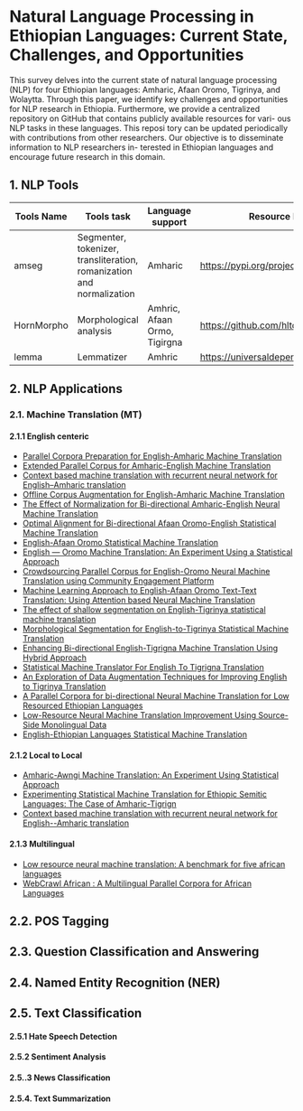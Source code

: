 # Natural Language Processing in Ethiopian Languages: Current State, Challenges, and Opportunities

This survey delves into the current state of
natural language processing (NLP) for four
Ethiopian languages: Amharic, Afaan Oromo,
Tigrinya, and Wolaytta. Through this paper,
we identify key challenges and opportunities
for NLP research in Ethiopia. Furthermore, we
provide a centralized repository on GitHub that
contains publicly available resources for vari-
ous NLP tasks in these languages. This reposi
tory can be updated periodically with contributions from other researchers. Our objective is to
disseminate information to NLP researchers in-
terested in Ethiopian languages and encourage
future research in this domain.



## 1. NLP Tools
|Tools Name|Tools task |Language support|Resource link|
|----------|-----------|----------------|-------------|
|amseg     | Segmenter, tokenizer, transliteration, romanization and normalization| Amharic    | https://pypi.org/project/amseg/ |
|HornMorpho| Morphological analysis|   Amhric, Afaan Ormo, Tigirgna              |https://github.com/hltdi/HornMorpho      |
|lemma     |   Lemmatizer     |   Amhric      |https://universaldependencies.org|


## 2. NLP Applications
### 2.1. Machine Translation (MT)

#### 2.1.1 English centeric
  - [Parallel Corpora Preparation for English-Amharic Machine Translation](https://link.springer.com/chapter/10.1007/978-3-030-85030-2_37)
  - [Extended Parallel Corpus for Amharic-English Machine Translation](https://arxiv.org/abs/2104.03543)
  - [Context based machine translation with recurrent neural network for English–Amharic translation](https://link.springer.com/article/10.1007/s10590-021-09262-4)
  - [Offline Corpus Augmentation for English-Amharic Machine Translation](https://ieeexplore.ieee.org/document/9845019)
  - [The Effect of Normalization for Bi-directional Amharic-English Neural Machine Translation](https://arxiv.org/abs/2210.15224)
  - [Optimal Alignment for Bi-directional Afaan Oromo-English Statistical Machine Translation](http://etd.aau.edu.et/handle/123456789/14063)
  - [English-Afaan Oromo Statistical Machine Translation](https://www.semanticscholar.org/paper/English-Afaan-Oromo-Statistical-Machine-Translation-Solomon/44619213bb56d6385383ab3d914ca2e5296b8e00)
  - [English — Oromo Machine Translation: An Experiment Using a Statistical Approach](https://aclanthology.org/L10-1470/)
  - [Crowdsourcing Parallel Corpus for English-Oromo Neural Machine Translation using Community Engagement Platform](https://arxiv.org/abs/2102.07539)
  - [Machine Learning Approach to English-Afaan Oromo Text-Text Translation: Using Attention based Neural Machine Translation](https://ieeexplore.ieee.org/document/9711807)
  - [The effect of shallow segmentation on English-Tigrinya statistical machine translation](https://ieeexplore.ieee.org/document/7875939)
  - [Morphological Segmentation for English-to-Tigrinya Statistical Machine Translation](https://www.semanticscholar.org/paper/Morphological-Segmentation-for-English-to-Tigrinya-Tedla-Yamamoto/f41eea5a02f3a1ba0ba18b322ca7167cba024e73)
  - [Enhancing Bi-directional English-Tigrigna Machine Translation Using Hybrid Approach](https://www.semanticscholar.org/paper/Enhancing-Bi-directional-English-Tigrigna-Machine-Berihu-Mesfin/98df2f1bda6beecdc56d3ec0ba6aca4939e38389)
  - [Statistical Machine Translator For English To Tigrigna Translation](http://www.ijstr.org/final-print/jan2020/Statistical-Machine-Translator-For-English-To-Tigrigna-Translation.pdf)
  - [An Exploration of Data Augmentation Techniques for Improving English to Tigrinya Translation](https://arxiv.org/abs/2103.16789)
  - [A Parallel Corpora for bi-directional Neural Machine Translation for Low Resourced Ethiopian Languages](https://ieeexplore.ieee.org/document/9672230)
  - [Low-Resource Neural Machine Translation Improvement Using Source-Side Monolingual Data](https://www.mdpi.com/2076-3417/13/2/1201)
  - [English-Ethiopian Languages Statistical Machine Translation](https://aclanthology.org/W19-3611/)

#### 2.1.2 Local to Local
  - [Amharic-Awngi Machine Translation: An Experiment Using Statistical Approach](https://www.ijcseonline.org/pdf_paper_view.php?paper_id=4779&2-IJCSE%2007603.pdf)
  - [Experimenting Statistical Machine Translation for Ethiopic Semitic Languages: The Case of Amharic-Tigrign](https://link.springer.com/chapter/10.1007/978-3-319-95153-9_13)
  - [Context based machine translation with recurrent neural network for English--Amharic translation](https://link.springer.com/article/10.1007/s10590-021-09262-4)

#### 2.1.3 Multilingual
  - [Low resource neural machine translation: A benchmark for five african languages](https://arxiv.org/abs/2003.14402)
  - [WebCrawl African : A Multilingual Parallel Corpora for African Languages](https://aclanthology.org/2022.wmt-1.105/)
  
  
## 2.2. POS Tagging

## 2.3. Question Classification and Answering

## 2.4. Named Entity Recognition (NER)

## 2.5. Text Classification

#### 2.5.1 Hate Speech Detection

#### 2.5.2 Sentiment Analysis

#### 2.5..3 News Classification

#### 2.5.4. Text Summarization
